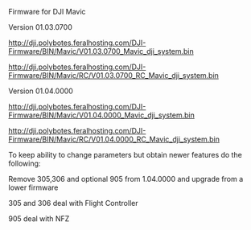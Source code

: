 Firmware for DJI Mavic


Version 01.03.0700

http://dji.polybotes.feralhosting.com/DJI-Firmware/BIN/Mavic/V01.03.0700_Mavic_dji_system.bin

http://dji.polybotes.feralhosting.com/DJI-Firmware/BIN/Mavic/RC/V01.03.0700_RC_Mavic_dji_system.bin

Version 01.04.0000

http://dji.polybotes.feralhosting.com/DJI-Firmware/BIN/Mavic/V01.04.0000_Mavic_dji_system.bin

http://dji.polybotes.feralhosting.com/DJI-Firmware/BIN/Mavic/RC/V01.04.0000_RC_Mavic_dji_system.bin

To keep ability to change parameters but obtain newer features do the following:

Remove 305,306 and optional 905 from 1.04.0000 and upgrade from a lower firmware

305 and 306 deal with Flight Controller

905 deal with NFZ
